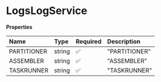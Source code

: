 # LogsLogService

**Properties**

| Name        | Type   | Required | Description   |
| :---------- | :----- | :------- | :------------ |
| PARTITIONER | string | ✅       | "PARTITIONER" |
| ASSEMBLER   | string | ✅       | "ASSEMBLER"   |
| TASKRUNNER  | string | ✅       | "TASKRUNNER"  |

<!-- This file was generated by liblab | https://liblab.com/ -->
